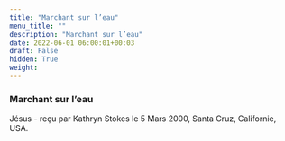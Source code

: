 ```yaml
---
title: "Marchant sur l’eau"
menu_title: ""
description: "Marchant sur l’eau"
date: 2022-06-01 06:00:01+00:03
draft: False
hidden: True
weight:
---
```

### Marchant sur l’eau

Jésus - reçu par Kathryn Stokes le 5 Mars 2000, Santa Cruz, Californie, USA.



